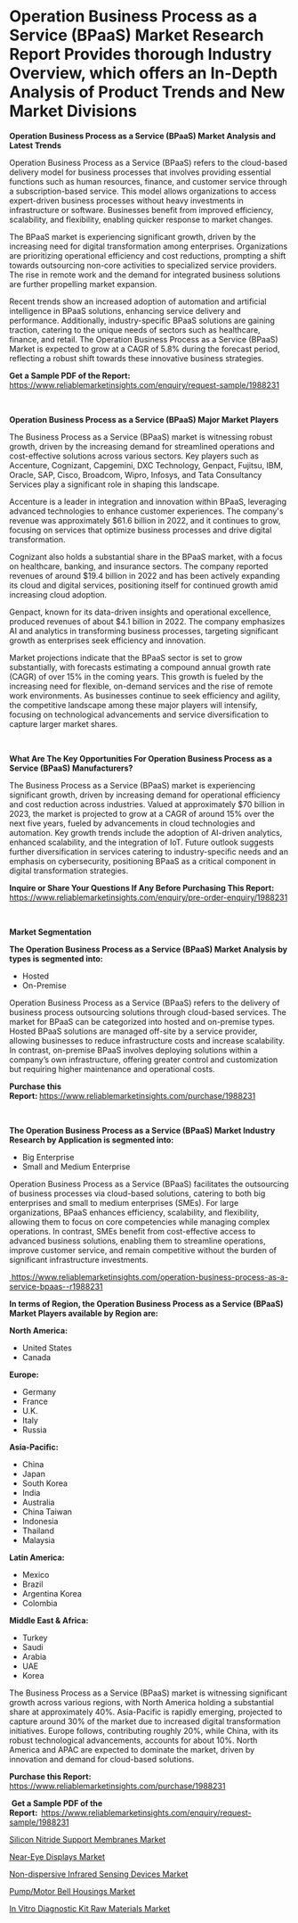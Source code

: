 <p><h1>Operation Business Process as a Service (BPaaS) Market Research Report Provides thorough Industry Overview, which offers an In-Depth Analysis of Product Trends and New Market Divisions</h1></p><p><strong>Operation Business Process as a Service (BPaaS) Market Analysis and Latest Trends</strong></p>
<p><p>Operation Business Process as a Service (BPaaS) refers to the cloud-based delivery model for business processes that involves providing essential functions such as human resources, finance, and customer service through a subscription-based service. This model allows organizations to access expert-driven business processes without heavy investments in infrastructure or software. Businesses benefit from improved efficiency, scalability, and flexibility, enabling quicker response to market changes.</p><p>The BPaaS market is experiencing significant growth, driven by the increasing need for digital transformation among enterprises. Organizations are prioritizing operational efficiency and cost reductions, prompting a shift towards outsourcing non-core activities to specialized service providers. The rise in remote work and the demand for integrated business solutions are further propelling market expansion. </p><p>Recent trends show an increased adoption of automation and artificial intelligence in BPaaS solutions, enhancing service delivery and performance. Additionally, industry-specific BPaaS solutions are gaining traction, catering to the unique needs of sectors such as healthcare, finance, and retail. The Operation Business Process as a Service (BPaaS) Market is expected to grow at a CAGR of 5.8% during the forecast period, reflecting a robust shift towards these innovative business strategies.</p></p>
<p><strong>Get a Sample PDF of the Report:&nbsp;</strong> <a href="https://www.reliablemarketinsights.com/enquiry/request-sample/1988231?utm_campaign=1197&utm_medium=2&utm_source=Github&utm_content=ia&utm_term=25102024&utm_id=operation-business-process-as-a-service-bpaas">https://www.reliablemarketinsights.com/enquiry/request-sample/1988231</a></p>
<p>&nbsp;</p>
<p><strong>Operation Business Process as a Service (BPaaS) Major Market Players</strong></p>
<p><p>The Business Process as a Service (BPaaS) market is witnessing robust growth, driven by the increasing demand for streamlined operations and cost-effective solutions across various sectors. Key players such as Accenture, Cognizant, Capgemini, DXC Technology, Genpact, Fujitsu, IBM, Oracle, SAP, Cisco, Broadcom, Wipro, Infosys, and Tata Consultancy Services play a significant role in shaping this landscape.</p><p>Accenture is a leader in integration and innovation within BPaaS, leveraging advanced technologies to enhance customer experiences. The company's revenue was approximately $61.6 billion in 2022, and it continues to grow, focusing on services that optimize business processes and drive digital transformation.</p><p>Cognizant also holds a substantial share in the BPaaS market, with a focus on healthcare, banking, and insurance sectors. The company reported revenues of around $19.4 billion in 2022 and has been actively expanding its cloud and digital services, positioning itself for continued growth amid increasing cloud adoption.</p><p>Genpact, known for its data-driven insights and operational excellence, produced revenues of about $4.1 billion in 2022. The company emphasizes AI and analytics in transforming business processes, targeting significant growth as enterprises seek efficiency and innovation.</p><p>Market projections indicate that the BPaaS sector is set to grow substantially, with forecasts estimating a compound annual growth rate (CAGR) of over 15% in the coming years. This growth is fueled by the increasing need for flexible, on-demand services and the rise of remote work environments. As businesses continue to seek efficiency and agility, the competitive landscape among these major players will intensify, focusing on technological advancements and service diversification to capture larger market shares.</p></p>
<p>&nbsp;</p>
<p><strong>What Are The Key Opportunities For Operation Business Process as a Service (BPaaS) Manufacturers?</strong></p>
<p><p>The Business Process as a Service (BPaaS) market is experiencing significant growth, driven by increasing demand for operational efficiency and cost reduction across industries. Valued at approximately $70 billion in 2023, the market is projected to grow at a CAGR of around 15% over the next five years, fueled by advancements in cloud technologies and automation. Key growth trends include the adoption of AI-driven analytics, enhanced scalability, and the integration of IoT. Future outlook suggests further diversification in services catering to industry-specific needs and an emphasis on cybersecurity, positioning BPaaS as a critical component in digital transformation strategies.</p></p>
<p><strong>Inquire or Share Your Questions If Any Before Purchasing This Report:</strong> <a href="https://www.reliablemarketinsights.com/enquiry/pre-order-enquiry/1988231?utm_campaign=1197&utm_medium=2&utm_source=Github&utm_content=ia&utm_term=25102024&utm_id=operation-business-process-as-a-service-bpaas">https://www.reliablemarketinsights.com/enquiry/pre-order-enquiry/1988231</a></p>
<p>&nbsp;</p>
<p><strong>Market Segmentation</strong></p>
<p><strong>The Operation Business Process as a Service (BPaaS) Market Analysis by types is segmented into:</strong></p>
<p><ul><li>Hosted</li><li>On-Premise</li></ul></p>
<p><p>Operation Business Process as a Service (BPaaS) refers to the delivery of business process outsourcing solutions through cloud-based services. The market for BPaaS can be categorized into hosted and on-premise types. Hosted BPaaS solutions are managed off-site by a service provider, allowing businesses to reduce infrastructure costs and increase scalability. In contrast, on-premise BPaaS involves deploying solutions within a company’s own infrastructure, offering greater control and customization but requiring higher maintenance and operational costs.</p></p>
<p><strong>Purchase this Report:&nbsp;</strong><a href="https://www.reliablemarketinsights.com/purchase/1988231?utm_campaign=1197&utm_medium=2&utm_source=Github&utm_content=ia&utm_term=25102024&utm_id=operation-business-process-as-a-service-bpaas">https://www.reliablemarketinsights.com/purchase/1988231</a></p>
<p>&nbsp;</p>
<p><strong>The Operation Business Process as a Service (BPaaS) Market Industry Research by Application is segmented into:</strong></p>
<p><ul><li>Big Enterprise</li><li>Small and Medium Enterprise</li></ul></p>
<p><p>Operation Business Process as a Service (BPaaS) facilitates the outsourcing of business processes via cloud-based solutions, catering to both big enterprises and small to medium enterprises (SMEs). For large organizations, BPaaS enhances efficiency, scalability, and flexibility, allowing them to focus on core competencies while managing complex operations. In contrast, SMEs benefit from cost-effective access to advanced business solutions, enabling them to streamline operations, improve customer service, and remain competitive without the burden of significant infrastructure investments.</p></p>
<p><a href="https://www.reliablemarketinsights.com/operation-business-process-as-a-service-bpaas--r1988231?utm_campaign=1197&utm_medium=2&utm_source=Github&utm_content=ia&utm_term=25102024&utm_id=operation-business-process-as-a-service-bpaas">&nbsp;https://www.reliablemarketinsights.com/operation-business-process-as-a-service-bpaas--r1988231</a></p>
<p><strong>In terms of Region, the Operation Business Process as a Service (BPaaS) Market Players available by Region are:</strong></p>
<p>
    <p> <strong> North America: </strong>
        <ul>
            <li>United States</li>
            <li>Canada</li>
        </ul>
        </p> 
    <p> <strong> Europe: </strong>
        <ul>
            <li>Germany</li>
            <li>France</li>
            <li>U.K.</li>
            <li>Italy</li>
            <li>Russia</li>
        </ul>
        </p> 
    <p> <strong> Asia-Pacific: </strong>
        <ul>
            <li>China</li>
            <li>Japan</li>
            <li>South Korea</li>
            <li>India</li>
            <li>Australia</li>
            <li>China Taiwan</li>
            <li>Indonesia</li>
            <li>Thailand</li>
            <li>Malaysia</li>
        </ul>
        </p> 
    <p> <strong> Latin America: </strong>
        <ul>
            <li>Mexico</li>
            <li>Brazil</li>
            <li>Argentina Korea</li>
            <li>Colombia</li>
        </ul>
        </p> 
    <p> <strong> Middle East & Africa: </strong>
        <ul>
            <li>Turkey</li>
            <li>Saudi</li>
            <li>Arabia</li>
            <li>UAE</li>
            <li>Korea</li>
        </ul>
    </p>
    </p>
<p><p>The Business Process as a Service (BPaaS) market is witnessing significant growth across various regions, with North America holding a substantial share at approximately 40%. Asia-Pacific is rapidly emerging, projected to capture around 30% of the market due to increased digital transformation initiatives. Europe follows, contributing roughly 20%, while China, with its robust technological advancements, accounts for about 10%. North America and APAC are expected to dominate the market, driven by innovation and demand for cloud-based solutions.</p></p>
<p><strong>Purchase this Report: </strong><a href="https://www.reliablemarketinsights.com/purchase/1988231?utm_campaign=1197&utm_medium=2&utm_source=Github&utm_content=ia&utm_term=25102024&utm_id=operation-business-process-as-a-service-bpaas">https://www.reliablemarketinsights.com/purchase/1988231</a></p>
<p>&nbsp;<strong>Get a Sample PDF of the Report:&nbsp;&nbsp;</strong><a href="https://www.reliablemarketinsights.com/enquiry/request-sample/1988231?utm_campaign=1197&utm_medium=2&utm_source=Github&utm_content=ia&utm_term=25102024&utm_id=operation-business-process-as-a-service-bpaas">https://www.reliablemarketinsights.com/enquiry/request-sample/1988231</a></p>
<p><strong></strong></p>
<p><p><a href="https://www.linkedin.com/pulse/digital-transformation-silicon-nitride-support-membranes-industry-ot7cc?utm_campaign=1197&utm_medium=2&utm_source=Github&utm_content=ia&utm_term=25102024&utm_id=operation-business-process-as-a-service-bpaas">Silicon Nitride Support Membranes Market</a></p><p><a href="https://www.linkedin.com/pulse/strategic-roadmap-global-near-eye-displays-market-insights-usmif?utm_campaign=1197&utm_medium=2&utm_source=Github&utm_content=ia&utm_term=25102024&utm_id=operation-business-process-as-a-service-bpaas">Near-Eye Displays Market</a></p><p><a href="https://www.linkedin.com/pulse/non-dispersive-infrared-sensing-devices-market-growth-outlook-4olee?utm_campaign=1197&utm_medium=2&utm_source=Github&utm_content=ia&utm_term=25102024&utm_id=operation-business-process-as-a-service-bpaas">Non-dispersive Infrared Sensing Devices Market</a></p><p><a href="https://www.linkedin.com/pulse/unveiling-market-trends-global-pumpmotor-bell-housings-ytowc?utm_campaign=1197&utm_medium=2&utm_source=Github&utm_content=ia&utm_term=25102024&utm_id=operation-business-process-as-a-service-bpaas">Pump/Motor Bell Housings Market</a></p><p><a href="https://www.linkedin.com/pulse/vitro-diagnostic-kit-raw-materials-market-trends-growth-moyuc?utm_campaign=1197&utm_medium=2&utm_source=Github&utm_content=ia&utm_term=25102024&utm_id=operation-business-process-as-a-service-bpaas">In Vitro Diagnostic Kit Raw Materials Market</a></p></p>